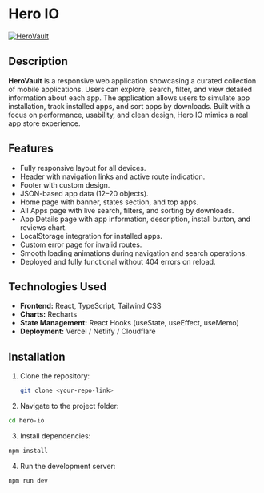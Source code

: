 # Hero IO

[![HeroVault](https://herovault.netlify.app/)](https://herovault.netlify.app/)


## Description
**HeroVault** is a responsive web application showcasing a curated collection of mobile applications. Users can explore, search, filter, and view detailed information about each app. The application allows users to simulate app installation, track installed apps, and sort apps by downloads. Built with a focus on performance, usability, and clean design, Hero IO mimics a real app store experience.

## Features
- Fully responsive layout for all devices.
- Header with navigation links and active route indication.
- Footer with custom design.
- JSON-based app data (12–20 objects).
- Home page with banner, states section, and top apps.
- All Apps page with live search, filters, and sorting by downloads.
- App Details page with app information, description, install button, and reviews chart.
- LocalStorage integration for installed apps.
- Custom error page for invalid routes.
- Smooth loading animations during navigation and search operations.
- Deployed and fully functional without 404 errors on reload.

## Technologies Used
- **Frontend:** React, TypeScript, Tailwind CSS
- **Charts:** Recharts
- **State Management:** React Hooks (useState, useEffect, useMemo)
- **Deployment:** Vercel / Netlify / Cloudflare

## Installation
1. Clone the repository:
   ```bash
   git clone <your-repo-link>
   ```
2. Navigate to the project folder:
  ```bash
  cd hero-io
  ```


3. Install dependencies:
  ```bash
  npm install
  ```

4. Run the development server:
  ```bash
  npm run dev
  ```

